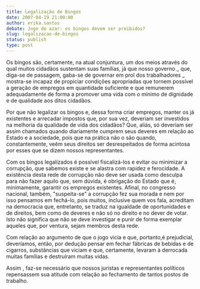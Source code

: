```yaml
---
title: Legalização de Bingos
date: 2007-04-19 21:00:00
author: erika.santos
debate: Jogo de azar: os bingos devem ser proibidos?
slug: legalizacao-de-bingos
status: publish 
type: post
---
```


Os bingos são, certamente, na atual conjuntura, um dos meios através do qual muitos cidadãos sustentam suas famílias, já que nosso governo \_ que, diga-se de passagem, gaba-se de governar em prol dos trabalhadores \_ mostra-se incapaz de propiciar condições apropriadas que tornem possível a geração de empregos em quantidade suficiente e que remunerem adequadamente de forma a promover uma vida com o mínimo de dignidade e de qualidade aos ditos cidadãos.   

Por que não legalizar os bingos e, dessa forma criar empregos, manter os já existentes e arrecadar impostos que, por sua vez, deveriam ser investidos na melhoria da qualidade de vida dos cidadãos? Que, aliás, só deveriam ser assim chamados quando diariamente cumprem seus deveres em relação ao Estado e a sociedade, pois que na prática não o são quando, constantemente, veêm seus direitos ser desrespeitados de forma acintosa por esses que se dizem nossos representantes.   

Com os bingos legalizados é possível fiscalizá-los e evitar ou minimizar a corrupção, que sabemos existe e se alastra com rapidez e ferocidade. A existência desta rede de corrupção não deve ser usada como desculpa para não fazer aquilo que, sem dúvida, é obrigação do Estado que é, minimamente, garantir os empregos existentes. Afinal, no congresso nacional, também, "suspeita-se" a corrupção fez sua morada e nem por isso pensamos em fechá-lo, pois muitos, inclusive quem vos fala, acreditam na democracia que, entretanto, se traduz na igualdade de oportunidades e de direitos, bem como de deveres e não só no direito e no dever de votar. Isto não significa que não se deve investigar e punir de forma exemplar aqueles que, por ventura, sejam membros desta rede.  

Com relação ao argumento de que o jogo vicia e que, portanto,é prejudicial, deveríamos, então, por dedução pensar em fechar fábricas de bebidas e de cigarros, substâncias que viciam e que, certamente, levaram à derrocada muitas famílias e destruíram muitas vidas.   

Assim , faz-se necessário que nossos juristas e representantes políticos repensassem sua atitude com relação ao fechamento de tantos postos de trabalho.
